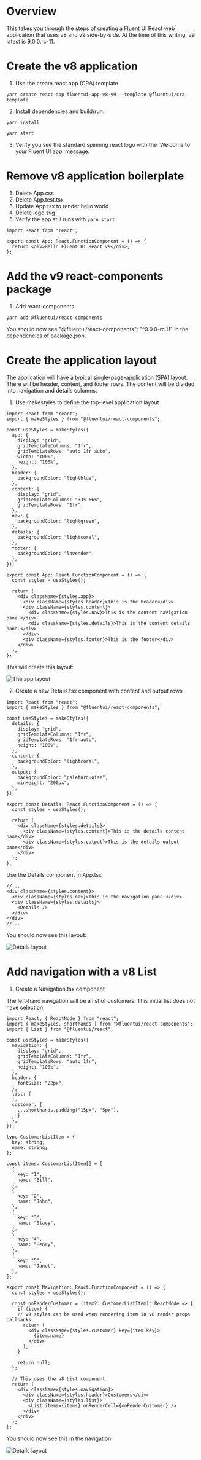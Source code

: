 # Overview

This takes you through the steps of creating a Fluent UI React web application that uses v8 and v9 side-by-side. At the time of this writing, v9 latest is 9.0.0.rc-11.

# Create the v8 application

1. Use the create react app (CRA) template

`yarn create react-app fluentui-app-v8-v9 --template @fluentui/cra-template`

2. Install dependencies and build/run.

`yarn install`

`yarn start`

3. Verify you see the standard spinning react logo with the 'Welcome to your Fluent UI app' message.

# Remove v8 application boilerplate

1. Delete App.css
2. Delete App.test.tsx
3. Update App.tsx to render hello world
4. Delete logo.svg
5. Verify the app still runs with `yarn start`

```tsx
import React from "react";

export const App: React.FunctionComponent = () => {
  return <div>Hello Fluent UI React v9</div>;
};
```

# Add the v9 react-components package

1. Add react-components

`yarn add @fluentui/react-components`

You should now see "@fluentui/react-components": "^9.0.0-rc.11" in the dependencies of package.json.

# Create the application layout

The application will have a typical single-page-application (SPA) layout.
There will be header, content, and footer rows.
The content will be divided into navigation and details columns.

1. Use makestyles to define the top-level application layout

```tsx
import React from "react";
import { makeStyles } from "@fluentui/react-components";

const useStyles = makeStyles({
  app: {
    display: "grid",
    gridTemplateColumns: "1fr",
    gridTemplateRows: "auto 1fr auto",
    width: "100%",
    height: "100%",
  },
  header: {
    backgroundColor: "lightblue",
  },
  content: {
    display: "grid",
    gridTemplateColumns: "33% 66%",
    gridTemplateRows: "1fr",
  },
  nav: {
    backgroundColor: "lightgreen",
  },
  details: {
    backgroundColor: "lightcoral",
  },
  footer: {
    backgroundColor: "lavender",
  },
});

export const App: React.FunctionComponent = () => {
  const styles = useStyles();

  return (
    <div className={styles.app}>
      <div className={styles.header}>This is the header</div>
      <div className={styles.content}>
        <div className={styles.nav}>This is the content navigation pane.</div>
        <div className={styles.details}>This is the content details pane.</div>
      </div>
      <div className={styles.footer}>This is the footer</div>
    </div>
  );
};
```

This will create this layout:

![The app layout](screenshots/app-layout.png)

2. Create a new Details.tsx component with content and output rows

```tsx
import React from "react";
import { makeStyles } from "@fluentui/react-components";

const useStyles = makeStyles({
  details: {
    display: "grid",
    gridTemplateColumns: "1fr",
    gridTemplateRows: "1fr auto",
    height: "100%",
  },
  content: {
    backgroundColor: "lightcoral",
  },
  output: {
    backgroundColor: "paleturquoise",
    minHeight: "200px",
  },
});

export const Details: React.FunctionComponent = () => {
  const styles = useStyles();

  return (
    <div className={styles.details}>
      <div className={styles.content}>This is the details content pane</div>
      <div className={styles.output}>This is the details output pane</div>
    </div>
  );
};
```

Use the Details component in App.tsx

```tsx
//...
<div className={styles.content}>
  <div className={styles.nav}>This is the navigation pane.</div>
  <div className={styles.details}>
    <Details />
  </div>
</div>
//...
```

You should now see this layout:

![Details layout](screenshots/details-layout.png)

# Add navigation with a v8 List

1. Create a Navigation.tsx component

The left-hand navigation will be a list of customers.
This initial list does not have selection.

```tsx
import React, { ReactNode } from "react";
import { makeStyles, shorthands } from "@fluentui/react-components";
import { List } from "@fluentui/react";

const useStyles = makeStyles({
  navigation: {
    display: "grid",
    gridTemplateColumns: "1fr",
    gridTemplateRows: "auto 1fr",
    height: "100%",
  },
  header: {
    fontSize: "22px",
  },
  list: {
  },
  customer: {
    ...shorthands.padding("15px", "5px"),
    }
  },
});

type CustomerListItem = {
  key: string;
  name: string;
};

const items: CustomerListItem[] = [
  {
    key: "1",
    name: "Bill",
  },
  {
    key: "2",
    name: "John",
  },
  {
    key: "3",
    name: "Stacy",
  },
  {
    key: "4",
    name: "Henry",
  },
  {
    key: "5",
    name: "Janet",
  },
];

export const Navigation: React.FunctionComponent = () => {
  const styles = useStyles();

  const onRenderCustomer = (item?: CustomerListItem): ReactNode => {
    if (item) {
    // v9 styles can be used when rendering item in v8 render props callbacks
      return (
        <div className={styles.customer} key={item.key}>
          {item.name}
        </div>
      );
    }

    return null;
  };

  // This uses the v8 List component
  return (
    <div className={styles.navigation}>
      <div className={styles.header}>Customers</div>
      <div className={styles.list}>
        <List items={items} onRenderCell={onRenderCustomer} />
      </div>
    </div>
  );
};
```

You should now see this in the navigation:

![Details layout](screenshots/navigation-list.png)
